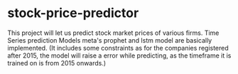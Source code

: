 # stock-price-predictor
This project will let us predict stock market prices of various firms. Time Series prediction Models meta's prophet and lstm model are basically implemented.
(It includes some constraints as for the companies registered after 2015, the model will raise a error while predicting, as the timeframe it is trained on is from 2015 onwards.)

